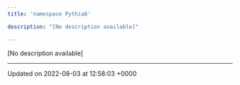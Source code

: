 ```yaml
---
title: 'namespace Pythia8'

description: "[No description available]"

---
```







[No description available]






-------------------------------

Updated on 2022-08-03 at 12:58:03 +0000